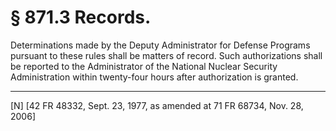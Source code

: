 # § 871.3   Records.

Determinations made by the Deputy Administrator for Defense Programs pursuant to these rules shall be matters of record. Such authorizations shall be reported to the Administrator of the National Nuclear Security Administration within twenty-four hours after authorization is granted. 



---

[N] [42 FR 48332, Sept. 23, 1977, as amended at 71 FR 68734, Nov. 28, 2006]




